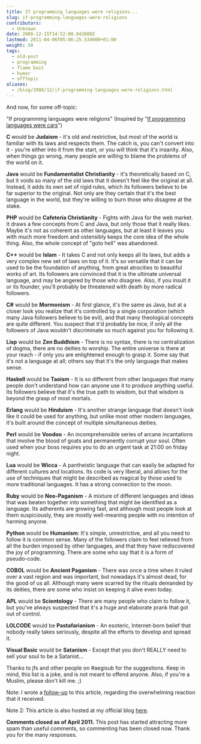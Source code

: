 ```yaml
---
title: If programming languages were religions...
slug: if-programming-languages-were-religions
contributors:
  - Unknown
date: 2008-12-15T14:52:00.042000Z
lastmod: 2011-04-06T05:06:25.534000+01:00
weight: 50
tags:
  - old-post
  - programming
  - flame bait
  - humor
  - offtopic
aliases:
  - /blog/2008/12/if-programming-languages-were-religions.html
---
```


And now, for some off-topic:

"If programming languages were religions"
(Inspired by "[If programming languages were cars](http://www.cs.caltech.edu/%7Emvanier/hacking/rants/cars.html)")

**C** would be **Judaism** - it's old and restrictive, but most of the world is familiar with its laws and respects them. The catch is, you can't convert into it - you're either into it from the start, or you will think that it's insanity. Also, when things go wrong, many people are willing to blame the problems of the world on it.

**Java** would be **Fundamentalist Christianity** - it's theoretically based on C, but it voids so many of the old laws that it doesn't feel like the original at all. Instead, it adds its own set of rigid rules, which its followers believe to be far superior to the original. Not only are they certain that it's the best language in the world, but they're willing to burn those who disagree at the stake.

**PHP** would be **Cafeteria Christianity** - Fights with Java for the web market. It draws a few concepts from C and Java, but only those that it really likes. Maybe it's not as coherent as other languages, but at least it leaves you with much more freedom and ostensibly keeps the core idea of the whole thing. Also, the whole concept of "goto hell" was abandoned.

**C++** would be **Islam** - It takes C and not only keeps all its laws, but adds a very complex new set of laws on top of it. It's so versatile that it can be used to be the foundation of anything, from great atrocities to beautiful works of art. Its followers are convinced that it is the ultimate universal language, and may be angered by those who disagree. Also, if you insult it or its founder, you'll probably be threatened with death by more radical followers.

**C#** would be **Mormonism** - At first glance, it's the same as Java, but at a closer look you realize that it's controlled by a single corporation (which many Java followers believe to be evil), and that many theological concepts are quite different. You suspect that it'd probably be nice, if only all the followers of Java wouldn't discriminate so much against you for following it.

**Lisp** would be **Zen Buddhism** - There is no syntax, there is no centralization of dogma, there are no deities to worship. The entire universe is there at your reach - if only you are enlightened enough to grasp it. Some say that it's not a language at all; others say that it's the only language that makes sense.

**Haskell** would be **Taoism** - It is so different from other languages that many people don't understand how can anyone use it to produce anything useful. Its followers believe that it's the true path to wisdom, but that wisdom is beyond the grasp of most mortals.

**Erlang** would be **Hinduism** - It's another strange language that doesn't look like it could be used for anything, but unlike most other modern languages, it's built around the concept of multiple simultaneous deities.

**Perl** would be **Voodoo** - An incomprehensible series of arcane incantations that involve the blood of goats and permanently corrupt your soul. Often used when your boss requires you to do an urgent task at 21:00 on friday night.

**Lua** would be **Wicca** - A pantheistic language that can easily be adapted for different cultures and locations. Its code is very liberal, and allows for the use of techniques that might be described as magical by those used to more traditional languages. It has a strong connection to the moon.

**Ruby** would be **Neo-Paganism** - A mixture of different languages and ideas that was beaten together into something that might be identified as a language. Its adherents are growing fast, and although most people look at them suspiciously, they are mostly well-meaning people with no intention of harming anyone.

**Python** would be **Humanism**: It's simple, unrestrictive, and all you need to follow it is common sense. Many of the followers claim to feel relieved from all the burden imposed by other languages, and that they have rediscovered the joy of programming. There are some who say that it is a form of pseudo-code.

**COBOL** would be **Ancient Paganism** - There was once a time when it ruled over a vast region and was important, but nowadays it's almost dead, for the good of us all. Although many were scarred by the rituals demanded by its deities, there are some who insist on keeping it alive even today.

**APL** would be **Scientology** - There are many people who claim to follow it, but you've always suspected that it's a huge and elaborate prank that got out of control.

**LOLCODE** would be **Pastafarianism** - An esoteric, Internet-born belief that nobody really takes seriously, despite all the efforts to develop and spread it.

**Visual Basic** would be **Satanism** - Except that you don't REALLY need to sell your soul to be a Satanist...

Thanks to jfs and other people on #aegisub for the suggestions. Keep in mind, this list is a joke, and is not meant to offend anyone. Also, if you're a Muslim, please don't kill me. ;)

Note: I wrote a [follow-up](/blog/if-programming-languages-were-religions-the-aftermath/) to this article, regarding the overwhelming reaction that it received.

Note 2: This article is also hosted at my official blog [here](http://higherorderfun.com/blog/2011/02/16/if-programming-languages-were-religions/).

**Comments closed as of April 2011.** This post has started attracting more spam than useful comments, so commenting has been closed now. Thank you for the many responses.
